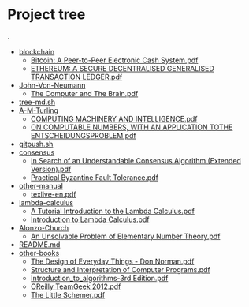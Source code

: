 # Project tree

.
 * <a href="./blockchain">blockchain</a>
   * <a href="./blockchain/Bitcoin: A Peer-to-Peer Electronic Cash System.pdf">Bitcoin: A Peer-to-Peer Electronic Cash System.pdf</a>
   * <a href="./blockchain/ETHEREUM: A SECURE DECENTRALISED GENERALISED TRANSACTION LEDGER.pdf">ETHEREUM: A SECURE DECENTRALISED GENERALISED TRANSACTION LEDGER.pdf</a>
 * <a href="./John-Von-Neumann">John-Von-Neumann</a>
   * <a href="./John-Von-Neumann/The Computer and The Brain.pdf">The Computer and The Brain.pdf</a>
 * <a href="./tree-md.sh">tree-md.sh</a>
 * <a href="./A-M-Turling">A-M-Turling</a>
   * <a href="./A-M-Turling/COMPUTING MACHINERY AND INTELLIGENCE.pdf">COMPUTING MACHINERY AND INTELLIGENCE.pdf</a>
   * <a href="./A-M-Turling/ON COMPUTABLE NUMBERS, WITH AN APPLICATION TOTHE ENTSCHEIDUNGSPROBLEM.pdf">ON COMPUTABLE NUMBERS, WITH AN APPLICATION TOTHE ENTSCHEIDUNGSPROBLEM.pdf</a>
 * <a href="./gitpush.sh">gitpush.sh</a>
 * <a href="./consensus">consensus</a>
   * <a href="./consensus/In Search of an Understandable Consensus Algorithm (Extended Version).pdf">In Search of an Understandable Consensus Algorithm (Extended Version).pdf</a>
   * <a href="./consensus/Practical Byzantine Fault Tolerance.pdf">Practical Byzantine Fault Tolerance.pdf</a>
 * <a href="./other-manual">other-manual</a>
   * <a href="./other-manual/texlive-en.pdf">texlive-en.pdf</a>
 * <a href="./lambda-calculus">lambda-calculus</a>
   * <a href="./lambda-calculus/A Tutorial Introduction to the Lambda Calculus.pdf">A Tutorial Introduction to the Lambda Calculus.pdf</a>
   * <a href="./lambda-calculus/Introduction to Lambda Calculus.pdf">Introduction to Lambda Calculus.pdf</a>
 * <a href="./Alonzo-Church">Alonzo-Church</a>
   * <a href="./Alonzo-Church/An Unsolvable Problem of Elementary Number Theory.pdf">An Unsolvable Problem of Elementary Number Theory.pdf</a>
 * <a href="./README.md">README.md</a>
 * <a href="./other-books">other-books</a>
     * <a href="./other-books/The Design of Everyday Things - Don Norman.pdf">The Design of Everyday Things - Don Norman.pdf</a>
     * <a href="./other-books/Structure and Interpretation of  Computer Programs.pdf">Structure and Interpretation of  Computer Programs.pdf</a>
     * <a href="./other-books/Introduction_to_algorithms-3rd Edition.pdf">Introduction_to_algorithms-3rd Edition.pdf</a>
     * <a href="./other-books/OReilly TeamGeek 2012.pdf">OReilly TeamGeek 2012.pdf</a>
     * <a href="./other-books/The Little Schemer.pdf">The Little Schemer.pdf</a>
